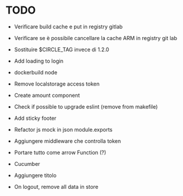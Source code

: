 TODO
====

+ Verificare build cache e put in registry gitlab
+ Verificare se è possibile cancellare la cache ARM in registry git lab
+ Sostituire $CIRCLE_TAG invece di 1.2.0


+ Add loading to login
+ dockerbuild node
+ Remove localstorage access token
+ Create amount component
+ Check if possible to upgrade eslint (remove from makefile)
+ Add sticky footer
+ Refactor js mock in json module.exports
+ Aggiungere middleware che controlla token
+ Portare tutto come arrow Function (?)
+ Cucumber
+ Aggiungere titolo
+ On logout, remove all data in store